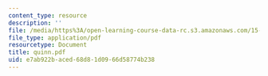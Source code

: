 ```yaml
---
content_type: resource
description: ''
file: /media/https%3A/open-learning-course-data-rc.s3.amazonaws.com/15-875-applications-of-system-dynamics-spring-2004/e7ab922baced68d81d0966d58774b238_quinn.pdf
file_type: application/pdf
resourcetype: Document
title: quinn.pdf
uid: e7ab922b-aced-68d8-1d09-66d58774b238
---
```


